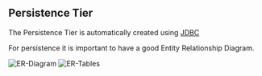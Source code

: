 ## Persistence Tier

The Persistence Tier is automatically created using
[JDBC](https://docs.oracle.com/javase/tutorial/jdbc/basics/index.html)

For persistence it is important to have a good Entity Relationship Diagram. 

![ER-Diagram](../../static/ER_Diagram.svg)
![ER-Tables](../../static/ER-Tables.svg)